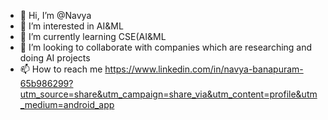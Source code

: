 - 👋 Hi, I’m @Navya
- 👀 I’m interested in AI&ML
- 🌱 I’m currently learning CSE(AI&ML
- 💞️ I’m looking to collaborate with companies which are researching and doing AI projects
- 📫 How to reach me https://www.linkedin.com/in/navya-banapuram-65b986299?utm_source=share&utm_campaign=share_via&utm_content=profile&utm_medium=android_app

